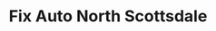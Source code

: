 ---
title: "Fix Auto North Scottsdale"
url: /scottsdale/fix-auto-north-scottsdale/
shop: car repair
---